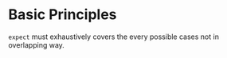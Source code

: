 # Basic Principles

`expect` must exhaustively covers the every possible cases not in overlapping way.
